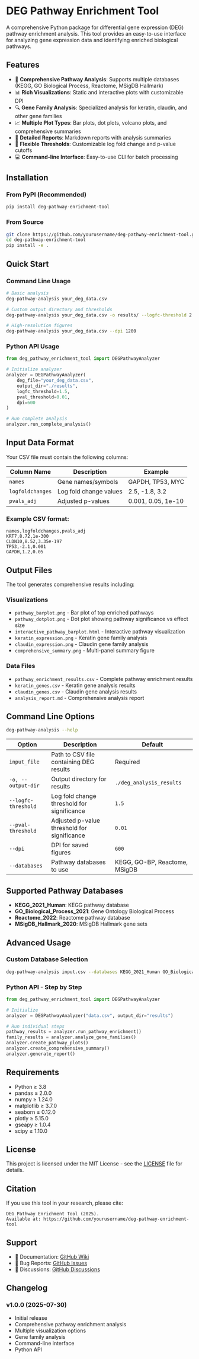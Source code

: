 
# DEG Pathway Enrichment Tool

A comprehensive Python package for differential gene expression (DEG) pathway enrichment analysis. This tool provides an easy-to-use interface for analyzing gene expression data and identifying enriched biological pathways.

## Features

- 🧬 **Comprehensive Pathway Analysis**: Supports multiple databases (KEGG, GO Biological Process, Reactome, MSigDB Hallmark)
- 📊 **Rich Visualizations**: Static and interactive plots with customizable DPI
- 🔍 **Gene Family Analysis**: Specialized analysis for keratin, claudin, and other gene families
- 📈 **Multiple Plot Types**: Bar plots, dot plots, volcano plots, and comprehensive summaries
- 📝 **Detailed Reports**: Markdown reports with analysis summaries
- 🎯 **Flexible Thresholds**: Customizable log fold change and p-value cutoffs
- 💻 **Command-line Interface**: Easy-to-use CLI for batch processing

## Installation

### From PyPI (Recommended)

```bash
pip install deg-pathway-enrichment-tool
```

### From Source

```bash
git clone https://github.com/yourusername/deg-pathway-enrichment-tool.git
cd deg-pathway-enrichment-tool
pip install -e .
```

## Quick Start

### Command Line Usage

```bash
# Basic analysis
deg-pathway-analysis your_deg_data.csv

# Custom output directory and thresholds
deg-pathway-analysis your_deg_data.csv -o results/ --logfc-threshold 2.0 --pval-threshold 0.001

# High-resolution figures
deg-pathway-analysis your_deg_data.csv --dpi 1200
```

### Python API Usage

```python
from deg_pathway_enrichment_tool import DEGPathwayAnalyzer

# Initialize analyzer
analyzer = DEGPathwayAnalyzer(
    deg_file="your_deg_data.csv",
    output_dir="./results",
    logfc_threshold=1.5,
    pval_threshold=0.01,
    dpi=600
)

# Run complete analysis
analyzer.run_complete_analysis()
```

## Input Data Format

Your CSV file must contain the following columns:

| Column Name | Description | Example |
|-------------|-------------|---------|
| `names` | Gene names/symbols | GAPDH, TP53, MYC |
| `logfoldchanges` | Log fold change values | 2.5, -1.8, 3.2 |
| `pvals_adj` | Adjusted p-values | 0.001, 0.05, 1e-10 |

### Example CSV format:
```csv
names,logfoldchanges,pvals_adj
KRT7,8.72,1e-300
CLDN10,8.52,3.35e-197
TP53,-2.1,0.001
GAPDH,1.2,0.05
```

## Output Files

The tool generates comprehensive results including:

### Visualizations
- `pathway_barplot.png` - Bar plot of top enriched pathways
- `pathway_dotplot.png` - Dot plot showing pathway significance vs effect size
- `interactive_pathway_barplot.html` - Interactive pathway visualization
- `keratin_expression.png` - Keratin gene family analysis
- `claudin_expression.png` - Claudin gene family analysis
- `comprehensive_summary.png` - Multi-panel summary figure

### Data Files
- `pathway_enrichment_results.csv` - Complete pathway enrichment results
- `keratin_genes.csv` - Keratin gene analysis results
- `claudin_genes.csv` - Claudin gene analysis results
- `analysis_report.md` - Comprehensive analysis report

## Command Line Options

```bash
deg-pathway-analysis --help
```

| Option | Description | Default |
|--------|-------------|---------|
| `input_file` | Path to CSV file containing DEG results | Required |
| `-o, --output-dir` | Output directory for results | `./deg_analysis_results` |
| `--logfc-threshold` | Log fold change threshold for significance | `1.5` |
| `--pval-threshold` | Adjusted p-value threshold for significance | `0.01` |
| `--dpi` | DPI for saved figures | `600` |
| `--databases` | Pathway databases to use | KEGG, GO-BP, Reactome, MSigDB |

## Supported Pathway Databases

- **KEGG_2021_Human**: KEGG pathway database
- **GO_Biological_Process_2021**: Gene Ontology Biological Process
- **Reactome_2022**: Reactome pathway database
- **MSigDB_Hallmark_2020**: MSigDB Hallmark gene sets

## Advanced Usage

### Custom Database Selection

```bash
deg-pathway-analysis input.csv --databases KEGG_2021_Human GO_Biological_Process_2021
```

### Python API - Step by Step

```python
from deg_pathway_enrichment_tool import DEGPathwayAnalyzer

# Initialize
analyzer = DEGPathwayAnalyzer("data.csv", output_dir="results")

# Run individual steps
pathway_results = analyzer.run_pathway_enrichment()
family_results = analyzer.analyze_gene_families()
analyzer.create_pathway_plots()
analyzer.create_comprehensive_summary()
analyzer.generate_report()
```

## Requirements

- Python ≥ 3.8
- pandas ≥ 2.0.0
- numpy ≥ 1.24.0
- matplotlib ≥ 3.7.0
- seaborn ≥ 0.12.0
- plotly ≥ 5.15.0
- gseapy ≥ 1.0.4
- scipy ≥ 1.10.0

## License

This project is licensed under the MIT License - see the [LICENSE](LICENSE) file for details.

## Citation

If you use this tool in your research, please cite:

```
DEG Pathway Enrichment Tool (2025). 
Available at: https://github.com/yourusername/deg-pathway-enrichment-tool
```

## Support

- 📖 Documentation: [GitHub Wiki](https://github.com/yourusername/deg-pathway-enrichment-tool/wiki)
- 🐛 Bug Reports: [GitHub Issues](https://github.com/yourusername/deg-pathway-enrichment-tool/issues)
- 💬 Discussions: [GitHub Discussions](https://github.com/yourusername/deg-pathway-enrichment-tool/discussions)

## Changelog

### v1.0.0 (2025-07-30)
- Initial release
- Comprehensive pathway enrichment analysis
- Multiple visualization options
- Gene family analysis
- Command-line interface
- Python API
